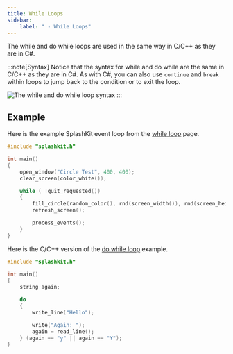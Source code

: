 ```yaml
---
title: While Loops
sidebar:
    label: " - While Loops"
---
```


The while and do while loops are used in the same way in C/C++ as they are in C#.

:::note[Syntax]
Notice that the syntax for while and do while are the same in C/C++ as they are in C#.
As with C#, you can also use `continue` and `break` within loops to jump back to the condition or to exit the loop.

![The while and do while loop syntax](./images/while-loop.png)
:::

## Example

Here is the example SplashKit event loop from the [while loop](/book/part-1-instructions/3-control-flow/1-concepts/04-1-while-loop#event-loops---dynamic-graphical-programs) page.

```cpp
#include "splashkit.h"

int main()
{
    open_window("Circle Test", 400, 400);
    clear_screen(color_white());

    while ( !quit_requested())
    {
        fill_circle(random_color(), rnd(screen_width()), rnd(screen_height()), rnd(50));
        refresh_screen();

        process_events();
    }
}
```

Here is the C/C++ version of the [do while loop](/book/part-1-instructions/3-control-flow/1-concepts/04-2-do-while#how-does-do-while-work) example.

```cpp
#include "splashkit.h"

int main()
{
    string again;

    do
    {
        write_line("Hello");

        write("Again: ");
        again = read_line();
    } (again == "y" || again == "Y");
}
```
